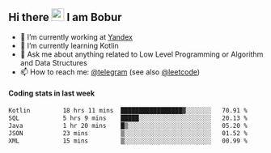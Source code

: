 ## Hi there <img src="https://media.giphy.com/media/hvRJCLFzcasrR4ia7z/giphy.gif" width="25px" height="25px"> I am Bobur

- 💼 I’m currently working at [Yandex](https://yandex.ru/)
- 🌱 I’m currently learning Kotlin
- 💬 Ask me about anything related to Low Level Programming or Algorithm and Data Structures
- 📫 How to reach me: [@telegram](https://t.me/octoant) (see also [@leetcode](https://leetcode.com/octoant/))    

#### Coding stats in last week

<!--START_SECTION:waka-->

```txt
Kotlin         18 hrs 11 mins  █████████████████▓░░░░░░░   70.91 %
SQL            5 hrs 9 mins    █████░░░░░░░░░░░░░░░░░░░░   20.13 %
Java           1 hr 20 mins    █▒░░░░░░░░░░░░░░░░░░░░░░░   05.20 %
JSON           23 mins         ▒░░░░░░░░░░░░░░░░░░░░░░░░   01.52 %
XML            15 mins         ▒░░░░░░░░░░░░░░░░░░░░░░░░   00.99 %
```

<!--END_SECTION:waka-->
